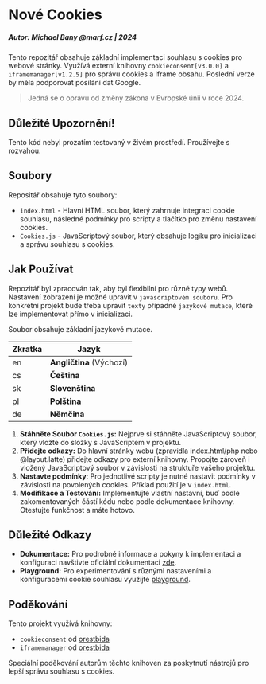 # Nové Cookies

##### Autor: Michael Bany @marf.cz | 2024

Tento repozitář obsahuje základní implementaci souhlasu s cookies pro webové stránky. Využívá externí knihovny `cookieconsent[v3.0.0]` a `iframemanager[v1.2.5]` pro správu cookies a iframe obsahu. Poslední verze by měla podporovat posílání dat Google.
> Jedná se o opravu od změny zákona v Evropské únii v roce 2024.

## Důležité Upozornění!
Tento kód nebyl prozatím testovaný v živém prostředí. Proužívejte s rozvahou.

## Soubory

Repositář obsahuje tyto soubory:

- `index.html` - Hlavní HTML soubor, který zahrnuje integraci cookie souhlasu, následné podmínky pro scripty a tlačítko pro změnu nastavení cookies.
- `Cookies.js` - JavaScriptový soubor, který obsahuje logiku pro inicializaci a správu souhlasu s cookies.

## Jak Používat

Repozitář byl zpracován tak, aby byl flexibilní pro různé typy webů. Nastavení zobrazení je možné upravit v `javascriptovém souboru`. Pro konkrétní projekt bude třeba upravit `texty` případně `jazykové mutace`, které lze implementovat přímo v inicializaci. 

Soubor obsahuje základní jazykové mutace.


| Zkratka | Jazyk                |
| ------- | -------------------- |
| en      | **Angličtina** (Výchozí) |
| cs      | **Čeština**          |
| sk      | **Slovenština**      |
| pl      | **Polština**         |
| de      | **Němčina**          |


1. **Stáhněte Soubor `Cookies.js`:** Nejprve si stáhněte JavaScriptový soubor, který vložte do složky s JavaScriptem v projektu.
2. **Přidejte odkazy:** Do hlavní stránky webu (zpravidla index.html/php nebo @layout.latte) přidejte odkazy pro externí knihovny. Propojte zároveň i vložený JavaScriptový soubor v závislosti na struktuře vašeho projektu.
3. **Nastavte podmínky**: Pro jednotlivé scripty je nutné nastavit podmínky v závislosti na povolených cookies. Příklad použití je v `index.html`.
3. **Modifikace a Testování:** Implementujte vlastní nastavní, buď podle zakomentovaných částí kódu nebo podle dokumentace knihovny. Otestujte funkčnost a máte hotovo.

## Důležité Odkazy

- **Dokumentace:** Pro podrobné informace a pokyny k implementaci a konfiguraci navštivte oficiální dokumentaci [zde](https://cookieconsent.orestbida.com/).
- **Playground:** Pro experimentování s různými nastaveními a konfiguracemi cookie souhlasu využijte [playground](https://playground.cookieconsent.orestbida.com/).

## Poděkování

Tento projekt využívá knihovny:
- `cookieconsent` od [orestbida](https://github.com/orestbida/cookieconsent)
- `iframemanager` od [orestbida](https://github.com/orestbida/iframemanager)

Speciální poděkování autorům těchto knihoven za poskytnutí nástrojů pro lepší správu souhlasu s cookies.

